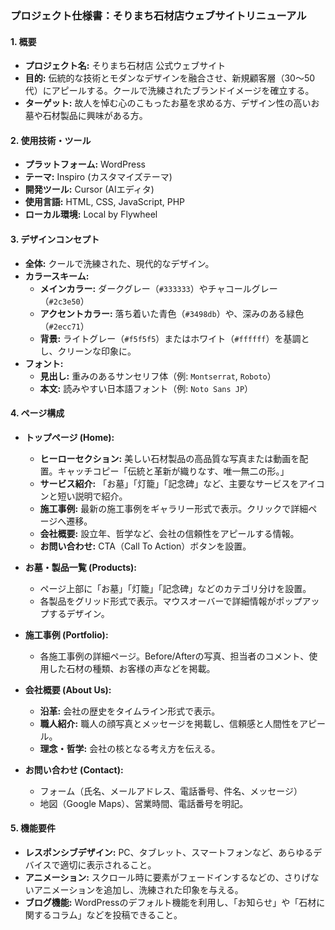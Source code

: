 ### プロジェクト仕様書：そりまち石材店ウェブサイトリニューアル

#### 1. 概要
- **プロジェクト名:** そりまち石材店 公式ウェブサイト
- **目的:** 伝統的な技術とモダンなデザインを融合させ、新規顧客層（30〜50代）にアピールする。クールで洗練されたブランドイメージを確立する。
- **ターゲット:** 故人を悼む心のこもったお墓を求める方、デザイン性の高いお墓や石材製品に興味がある方。

#### 2. 使用技術・ツール
- **プラットフォーム:** WordPress
- **テーマ:** Inspiro (カスタマイズテーマ)
- **開発ツール:** Cursor (AIエディタ)
- **使用言語:** HTML, CSS, JavaScript, PHP
- **ローカル環境:** Local by Flywheel

#### 3. デザインコンセプト
- **全体:** クールで洗練された、現代的なデザイン。
- **カラースキーム:**
  - **メインカラー:** ダークグレー（`#333333`）やチャコールグレー（`#2c3e50`）
  - **アクセントカラー:** 落ち着いた青色（`#3498db`）や、深みのある緑色（`#2ecc71`）
  - **背景:** ライトグレー（`#f5f5f5`）またはホワイト（`#ffffff`）を基調とし、クリーンな印象に。
- **フォント:**
  - **見出し:** 重みのあるサンセリフ体（例: `Montserrat`, `Roboto`）
  - **本文:** 読みやすい日本語フォント（例: `Noto Sans JP`）

#### 4. ページ構成
- **トップページ (Home):**
  - **ヒーローセクション:** 美しい石材製品の高品質な写真または動画を配置。キャッチコピー「伝統と革新が織りなす、唯一無二の形。」
  - **サービス紹介:** 「お墓」「灯籠」「記念碑」など、主要なサービスをアイコンと短い説明で紹介。
  - **施工事例:** 最新の施工事例をギャラリー形式で表示。クリックで詳細ページへ遷移。
  - **会社概要:** 設立年、哲学など、会社の信頼性をアピールする情報。
  - **お問い合わせ:** CTA（Call To Action）ボタンを設置。

- **お墓・製品一覧 (Products):**
  - ページ上部に「お墓」「灯籠」「記念碑」などのカテゴリ分けを設置。
  - 各製品をグリッド形式で表示。マウスオーバーで詳細情報がポップアップするデザイン。

- **施工事例 (Portfolio):**
  - 各施工事例の詳細ページ。Before/Afterの写真、担当者のコメント、使用した石材の種類、お客様の声などを掲載。

- **会社概要 (About Us):**
  - **沿革:** 会社の歴史をタイムライン形式で表示。
  - **職人紹介:** 職人の顔写真とメッセージを掲載し、信頼感と人間性をアピール。
  - **理念・哲学:** 会社の核となる考え方を伝える。

- **お問い合わせ (Contact):**
  - フォーム（氏名、メールアドレス、電話番号、件名、メッセージ）
  - 地図（Google Maps）、営業時間、電話番号を明記。

#### 5. 機能要件
- **レスポンシブデザイン:** PC、タブレット、スマートフォンなど、あらゆるデバイスで適切に表示されること。
- **アニメーション:** スクロール時に要素がフェードインするなどの、さりげないアニメーションを追加し、洗練された印象を与える。
- **ブログ機能:** WordPressのデフォルト機能を利用し、「お知らせ」や「石材に関するコラム」などを投稿できること。